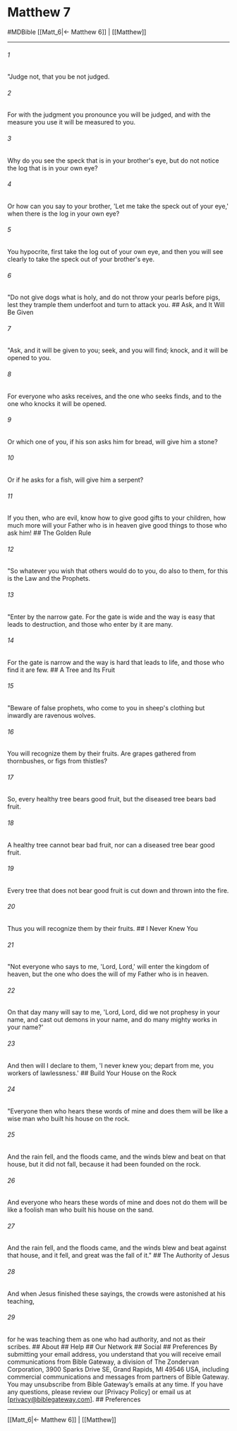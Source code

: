 # Matthew 7
#MDBible
[[Matt_6|← Matthew 6]] | [[Matthew]]

***






###### 1 


"Judge not, that you be not judged. 





###### 2 


For with the judgment you pronounce you will be judged, and with the measure you use it will be measured to you. 





###### 3 


Why do you see the speck that is in your brother's eye, but do not notice the log that is in your own eye? 





###### 4 


Or how can you say to your brother, 'Let me take the speck out of your eye,' when there is the log in your own eye? 





###### 5 


You hypocrite, first take the log out of your own eye, and then you will see clearly to take the speck out of your brother's eye. 





###### 6 


"Do not give dogs what is holy, and do not throw your pearls before pigs, lest they trample them underfoot and turn to attack you. ## Ask, and It Will Be Given 





###### 7 


"Ask, and it will be given to you; seek, and you will find; knock, and it will be opened to you. 





###### 8 


For everyone who asks receives, and the one who seeks finds, and to the one who knocks it will be opened. 





###### 9 


Or which one of you, if his son asks him for bread, will give him a stone? 





###### 10 


Or if he asks for a fish, will give him a serpent? 





###### 11 


If you then, who are evil, know how to give good gifts to your children, how much more will your Father who is in heaven give good things to those who ask him! ## The Golden Rule 





###### 12 


"So whatever you wish that others would do to you, do also to them, for this is the Law and the Prophets. 





###### 13 


"Enter by the narrow gate. For the gate is wide and the way is easy that leads to destruction, and those who enter by it are many. 





###### 14 


For the gate is narrow and the way is hard that leads to life, and those who find it are few. ## A Tree and Its Fruit 





###### 15 


"Beware of false prophets, who come to you in sheep's clothing but inwardly are ravenous wolves. 





###### 16 


You will recognize them by their fruits. Are grapes gathered from thornbushes, or figs from thistles? 





###### 17 


So, every healthy tree bears good fruit, but the diseased tree bears bad fruit. 





###### 18 


A healthy tree cannot bear bad fruit, nor can a diseased tree bear good fruit. 





###### 19 


Every tree that does not bear good fruit is cut down and thrown into the fire. 





###### 20 


Thus you will recognize them by their fruits. ## I Never Knew You 





###### 21 


"Not everyone who says to me, 'Lord, Lord,' will enter the kingdom of heaven, but the one who does the will of my Father who is in heaven. 





###### 22 


On that day many will say to me, 'Lord, Lord, did we not prophesy in your name, and cast out demons in your name, and do many mighty works in your name?' 





###### 23 


And then will I declare to them, 'I never knew you; depart from me, you workers of lawlessness.' ## Build Your House on the Rock 





###### 24 


"Everyone then who hears these words of mine and does them will be like a wise man who built his house on the rock. 





###### 25 


And the rain fell, and the floods came, and the winds blew and beat on that house, but it did not fall, because it had been founded on the rock. 





###### 26 


And everyone who hears these words of mine and does not do them will be like a foolish man who built his house on the sand. 





###### 27 


And the rain fell, and the floods came, and the winds blew and beat against that house, and it fell, and great was the fall of it." ## The Authority of Jesus 





###### 28 


And when Jesus finished these sayings, the crowds were astonished at his teaching, 





###### 29 


for he was teaching them as one who had authority, and not as their scribes. ## About ## Help ## Our Network ## Social ## Preferences By submitting your email address, you understand that you will receive email communications from Bible Gateway, a division of The Zondervan Corporation, 3900 Sparks Drive SE, Grand Rapids, MI 49546 USA, including commercial communications and messages from partners of Bible Gateway. You may unsubscribe from Bible Gateway&rsquo;s emails at any time. If you have any questions, please review our [Privacy Policy] or email us at [privacy@biblegateway.com]. ## Preferences

***

[[Matt_6|← Matthew 6]] | [[Matthew]]
